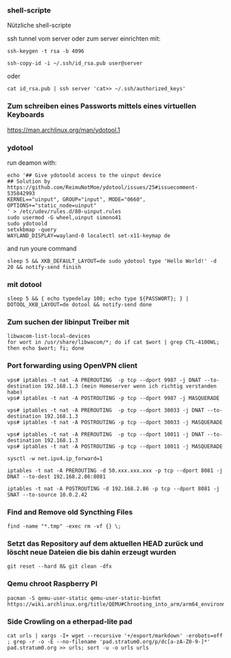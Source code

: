 ### shell-scripte
Nützliche shell-scripte

ssh tunnel vom server oder zum server
einrichten mit:

~~~
ssh-keygen -t rsa -b 4096 

ssh-copy-id -i ~/.ssh/id_rsa.pub user@server 
~~~

oder

~~~
cat id_rsa.pub | ssh server 'cat>> ~/.ssh/authorized_keys'
~~~

### Zum schreiben eines Passworts mittels eines virtuellen Keyboards

https://man.archlinux.org/man/ydotool.1

### ydotool

run deamon with:

~~~
echo '## Give ydotoold access to the uinput device
## Solution by https://github.com/ReimuNotMoe/ydotool/issues/25#issuecomment-535842993
KERNEL=="uinput", GROUP="input", MODE="0660", OPTIONS+="static_node=uinput"
' > /etc/udev/rules.d/80-uinput.rules
sudo usermod -G wheel,uinput simono41
sudo ydotoold
setxkbmap -query
WAYLAND_DISPLAY=wayland-0 localectl set-x11-keymap de
~~~

and run youre command

~~~
sleep 5 && XKB_DEFAULT_LAYOUT=de sudo ydotool type 'Hello World!' -d 20 && notify-send finish
~~~

### mit dotool

~~~
sleep 5 && { echo typedelay 100; echo type ${PASSWORT}; } | DOTOOL_XKB_LAYOUT=de dotool && notify-send done
~~~

### Zum suchen der libinput Treiber mit
~~~
libwacom-list-local-devices
for wort in /usr/share/libwacom/*; do if cat $wort | grep CTL-4100WL; then echo $wort; fi; done
~~~

### Port forwarding using OpenVPN client

~~~
vps# iptables -t nat -A PREROUTING  -p tcp --dport 9987 -j DNAT --to-destination 192.168.1.3 (mein Homeserver wenn ich richtig verstanden habe)
vps# iptables -t nat -A POSTROUTING -p tcp --dport 9987 -j MASQUERADE

vps# iptables -t nat -A PREROUTING  -p tcp --dport 30033 -j DNAT --to-destination 192.168.1.3
vps# iptables -t nat -A POSTROUTING -p tcp --dport 30033 -j MASQUERADE

vps# iptables -t nat -A PREROUTING  -p tcp --dport 10011 -j DNAT --to-destination 192.168.1.3
vps# iptables -t nat -A POSTROUTING -p tcp --dport 10011 -j MASQUERADE

sysctl -w net.ipv4.ip_forward=1

iptables -t nat -A PREROUTING -d 50.xxx.xxx.xxx -p tcp --dport 8081 -j DNAT --to-dest 192.168.2.86:8081

iptables -t nat -A POSTROUTING -d 192.168.2.86 -p tcp --dport 8081 -j SNAT --to-source 10.0.2.42
~~~

### Find and Remove old Syncthing Files
~~~
find -name "*.tmp" -exec rm -vf {} \;
~~~

### Setzt das Repository auf dem aktuellen HEAD zurück und löscht neue Dateien die bis dahin erzeugt wurden
~~~
git reset --hard 8& git clean -dfx
~~~

### Qemu chroot Raspberry PI
~~~
pacman -S qemu-user-static qemu-user-static-binfmt
https://wiki.archlinux.org/title/QEMU#Chrooting_into_arm/arm64_environment_from_x86_64
~~~

### Side Crowling on a etherpad-lite pad
~~~
cat urls | xargs -I+ wget --recursive '+/export/markdown' -erobots=off ; grep -r -o -E --no-filename 'pad.stratum0.org/p/dc[a-zA-Z0-9-]*' pad.stratum0.org >> urls; sort -u -o urls urls
~~~
